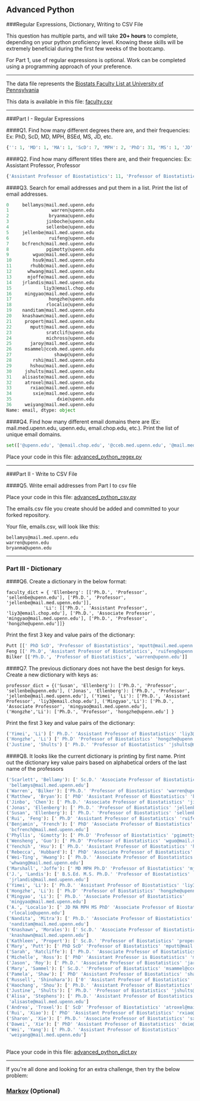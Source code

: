## Advanced Python    

###Regular Expressions, Dictionary, Writing to CSV File  

This question has multiple parts, and will take **20+ hours** to complete, depending on your python proficiency level.  Knowing these skills will be extremely beneficial during the first few weeks of the bootcamp.

For Part 1, use of regular expressions is optional.  Work can be completed using a programming approach of your preference. 

---

The data file represents the [Biostats Faculty List at University of Pennsylvania](http://www.med.upenn.edu/cceb/biostat/faculty.shtml)

This data is available in this file:  [faculty.csv](python/faculty.csv)

--- 

###Part I - Regular Expressions  


####Q1. Find how many different degrees there are, and their frequencies: Ex:  PhD, ScD, MD, MPH, BSEd, MS, JD, etc.

```python
{'': 1, 'MD': 1, 'MA': 1, 'ScD': 7, 'MPH': 2, 'PhD': 31, 'MS': 1, 'JD': 1, 'B.S.Ed.': 1}
```


####Q2. Find how many different titles there are, and their frequencies:  Ex:  Assistant Professor, Professor
```python
{'Assistant Professor of Biostatistics': 11, 'Professor of Biostatistics': 13, 'Assistant Professor in Biostatistics': 1, 'Associate Professor of Biostatistics': 12}
```

####Q3. Search for email addresses and put them in a list.  Print the list of email addresses.

```python
0     bellamys@mail.med.upenn.edu
1                warren@upenn.edu
2               bryanma@upenn.edu
3              jinboche@upenn.edu
4              sellenbe@upenn.edu
5     jellenbe@mail.med.upenn.edu
6               ruifeng@upenn.edu
7     bcfrench@mail.med.upenn.edu
8              pgimotty@upenn.edu
9         wguo@mail.med.upenn.edu
10        hsu9@mail.med.upenn.edu
11       rhubb@mail.med.upenn.edu
12      whwang@mail.med.upenn.edu
13      mjoffe@mail.med.upenn.edu
14    jrlandis@mail.med.upenn.edu
15            liy3@email.chop.edu
16     mingyao@mail.med.upenn.edu
17              hongzhe@upenn.edu
18             rlocalio@upenn.edu
19    nanditam@mail.med.upenn.edu
20    knashawn@mail.med.upenn.edu
21     propert@mail.med.upenn.edu
22       mputt@mail.med.upenn.edu
23             sratclif@upenn.edu
24             michross@upenn.edu
25       jaroy@mail.med.upenn.edu
26     msammel@cceb.med.upenn.edu
27                shawp@upenn.edu
28        rshi@mail.med.upenn.edu
29       hshou@mail.med.upenn.edu
30     jshults@mail.med.upenn.edu
31    alisaste@mail.med.upenn.edu
32     atroxel@mail.med.upenn.edu
33       rxiao@mail.med.upenn.edu
34        sxie@mail.med.upenn.edu
35                 dxie@upenn.edu
36     weiyang@mail.med.upenn.edu
Name: email, dtype: object


```

####Q4. Find how many different email domains there are (Ex:  mail.med.upenn.edu, upenn.edu, email.chop.edu, etc.).  Print the list of unique email domains.

```python
set(['@upenn.edu', '@email.chop.edu', '@cceb.med.upenn.edu', '@mail.med.upenn.edu'])
```


Place your code in this file: [advanced_python_regex.py](python/advanced_python_regex.py)

---

###Part II - Write to CSV File

####Q5.  Write email addresses from Part I to csv file

Place your code in this file: [advanced_python_csv.py](python/advanced_python_csv.py)

The emails.csv file you create should be added and committed to your forked repository.

Your file, emails.csv, will look like this:
```
bellamys@mail.med.upenn.edu
warren@upenn.edu
bryanma@upenn.edu
```

---

### Part III - Dictionary

####Q6.  Create a dictionary in the below format:
```
faculty_dict = { 'Ellenberg': [['Ph.D.', 'Professor', 'sellenbe@upenn.edu'], ['Ph.D.', 'Professor', 'jellenbe@mail.med.upenn.edu']],
              'Li': [['Ph.D.', 'Assistant Professor', 'liy3@email.chop.edu'], ['Ph.D.', 'Associate Professor', 'mingyao@mail.med.upenn.edu'], ['Ph.D.', 'Professor', 'hongzhe@upenn.edu']]}
```
Print the first 3 key and value pairs of the dictionary:
```python
Putt [[' PhD ScD', 'Professor of Biostatistics', 'mputt@mail.med.upenn.edu']]
Feng [[' Ph.D', 'Assistant Professor of Biostatistics', 'ruifeng@upenn.edu']]
Bilker [['Ph.D.', 'Professor of Biostatistics', 'warren@upenn.edu']]
```

####Q7.  The previous dictionary does not have the best design for keys.  Create a new dictionary with keys as:

```
professor_dict = {('Susan', 'Ellenberg'): ['Ph.D.', 'Professor', 'sellenbe@upenn.edu'], ('Jonas', 'Ellenberg'): ['Ph.D.', 'Professor', 'jellenbe@mail.med.upenn.edu'], ('Yimei', 'Li'): ['Ph.D.', 'Assistant Professor', 'liy3@email.chop.edu'], ('Mingyao','Li'): ['Ph.D.', 'Associate Professor', 'mingyao@mail.med.upenn.edu'], ('Hongzhe','Li'): ['Ph.D.', 'Professor', 'hongzhe@upenn.edu'] }
```

Print the first 3 key and value pairs of the dictionary:

```python
('Yimei', 'Li') [' Ph.D.' 'Assistant Professor of Biostatistics' 'liy3@email.chop.edu']
('Hongzhe', 'Li') [' Ph.D' 'Professor of Biostatistics' 'hongzhe@upenn.edu']
('Justine', 'Shults') [' Ph.D.' 'Professor of Biostatistics' 'jshults@mail.med.upenn.edu']

```

####Q8.  It looks like the current dictionary is printing by first name.  Print out the dictionary key value pairs based on alphabetical orders of the last name of the professors
```python
('Scarlett', 'Bellamy'): [' Sc.D.' 'Associate Professor of Biostatistics'
 'bellamys@mail.med.upenn.edu']
('Warren', 'Bilker'): ['Ph.D.' 'Professor of Biostatistics' 'warren@upenn.edu']
('Matthew', 'Bryan'): [' PhD' 'Assistant Professor of Biostatistics' 'bryanma@upenn.edu']
('Jinbo', 'Chen'): [' Ph.D.' 'Associate Professor of Biostatistics' 'jinboche@upenn.edu']
('Jonas', 'Ellenberg'): [' Ph.D.' 'Professor of Biostatistics' 'jellenbe@mail.med.upenn.edu']
('Susan', 'Ellenberg'): [' Ph.D.' 'Professor of Biostatistics' 'sellenbe@upenn.edu']
('Rui', 'Feng'): [' Ph.D' 'Assistant Professor of Biostatistics' 'ruifeng@upenn.edu']
('Benjamin', 'French'): [' PhD' 'Associate Professor of Biostatistics'
 'bcfrench@mail.med.upenn.edu']
('Phyllis', 'Gimotty'): [' Ph.D' 'Professor of Biostatistics' 'pgimotty@upenn.edu']
('Wensheng', 'Guo'): [' Ph.D' 'Professor of Biostatistics' 'wguo@mail.med.upenn.edu']
('Yenchih', 'Hsu'): [' Ph.D.' 'Assistant Professor of Biostatistics' 'hsu9@mail.med.upenn.edu']
('Rebecca', 'Hubbard'): [' PhD' 'Associate Professor of Biostatistics' 'rhubb@mail.med.upenn.edu']
('Wei-Ting', 'Hwang'): [' Ph.D.' 'Associate Professor of Biostatistics'
 'whwang@mail.med.upenn.edu']
('Marshall', 'Joffe'): [' MD MPH Ph.D' 'Professor of Biostatistics' 'mjoffe@mail.med.upenn.edu']
('J.', 'Landis'): [' B.S.Ed. M.S. Ph.D.' 'Professor of Biostatistics'
 'jrlandis@mail.med.upenn.edu']
('Yimei', 'Li'): [' Ph.D.' 'Assistant Professor of Biostatistics' 'liy3@email.chop.edu']
('Hongzhe', 'Li'): [' Ph.D' 'Professor of Biostatistics' 'hongzhe@upenn.edu']
('Mingyao', 'Li'): [' Ph.D.' 'Associate Professor of Biostatistics'
 'mingyao@mail.med.upenn.edu']
('A.', 'Localio'): [' JD MA MPH MS PhD' 'Associate Professor of Biostatistics'
 'rlocalio@upenn.edu']
('Nandita', 'Mitra'): [' Ph.D.' 'Associate Professor of Biostatistics'
 'nanditam@mail.med.upenn.edu']
('Knashawn', 'Morales'): [' Sc.D.' 'Associate Professor of Biostatistics'
 'knashawn@mail.med.upenn.edu']
('Kathleen', 'Propert'): [' Sc.D.' 'Professor of Biostatistics' 'propert@mail.med.upenn.edu']
('Mary', 'Putt'): [' PhD ScD' 'Professor of Biostatistics' 'mputt@mail.med.upenn.edu']
('Sarah', 'Ratcliffe'): [' Ph.D.' 'Associate Professor of Biostatistics' 'sratclif@upenn.edu']
('Michelle', 'Ross'): [' PhD' 'Assistant Professor is Biostatistics' 'michross@upenn.edu']
('Jason', 'Roy'): [' Ph.D.' 'Associate Professor of Biostatistics' 'jaroy@mail.med.upenn.edu']
('Mary', 'Sammel'): [' Sc.D.' 'Professor of Biostatistics' 'msammel@cceb.med.upenn.edu']
('Pamela', 'Shaw'): [' PhD' 'Assistant Professor of Biostatistics' 'shawp@upenn.edu']
('Russell', 'Shinohara'): ['0' 'Assistant Professor of Biostatistics' 'rshi@mail.med.upenn.edu']
('Haochang', 'Shou'): [' Ph.D.' 'Assistant Professor of Biostatistics' 'hshou@mail.med.upenn.edu']
('Justine', 'Shults'): [' Ph.D.' 'Professor of Biostatistics' 'jshults@mail.med.upenn.edu']
('Alisa', 'Stephens'): [' Ph.D.' 'Assistant Professor of Biostatistics'
 'alisaste@mail.med.upenn.edu']
('Andrea', 'Troxel'): [' ScD' 'Professor of Biostatistics' 'atroxel@mail.med.upenn.edu']
('Rui', 'Xiao'): [' PhD' 'Assistant Professor of Biostatistics' 'rxiao@mail.med.upenn.edu']
('Sharon', 'Xie'): [' Ph.D.' 'Associate Professor of Biostatistics' 'sxie@mail.med.upenn.edu']
('Dawei', 'Xie'): [' PhD' 'Assistant Professor of Biostatistics' 'dxie@upenn.edu']
('Wei', 'Yang'): [' Ph.D.' 'Assistant Professor of Biostatistics'
 'weiyang@mail.med.upenn.edu']
 
 ```

Place your code in this file: [advanced_python_dict.py](python/advanced_python_dict.py)

--- 

If you're all done and looking for an extra challenge, then try the below problem:  

### [Markov](python/markov.py) (Optional)

